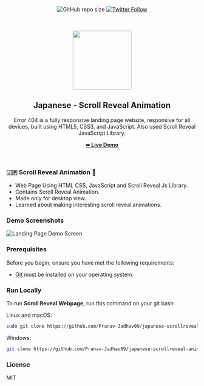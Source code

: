 <div align="center">

![GitHub repo size](https://img.shields.io/github/repo-size/Pranav-Jadhav09/japanese-scrollreveal-animation)
[![Twitter Follow](https://img.shields.io/twitter/follow/Pranav_Jadhav09?style=social)](https://twitter.com/Pranav_Jadhav09)

<!-- [![Hashnode Badge](https://img.shields.io/badge/Read_Blog-2962FF?style=social&logo=hashnode&logoColor=blue)](https://thejrpranav09.hashnode.dev/building-an-engaging-facebook-landing-page-a-web-development-odyssey) -->

<br />
<br />

 <img src=" https://thumbs.dreamstime.com/b/vector-greeting-welcome-to-japan-cute-style-cartoon-greeting-welcome-to-japan-cute-style-cartoon-110888333.jpg" width="155px">

<h2 align="center">Japanese - Scroll Reveal Animation</h2>
Error 404 is a fully responsive landing page website, responsive for all devices, built using HTML5, CSS3, and JavaScript. Also used Scroll Reveal JavaScript Library.

<a href="https://pranav-jadhav09.github.io/responsive-error-page/"><strong>➥ Live Demo</strong></a>

</div>

<br />

### 🇯🇵 Scroll Reveal Animation 🏯

- Web Page Using HTML CSS, JavaScript and Scroll Reveal Js Library.
- Contains Scroll Reveal Animation.
- Made only for desktop view.
- Learned about making interesting scroll reveal animations.

### Demo Screenshots

![Landing Page Demo Screen](./assets/images/desktop.png "Demo Screen")

### Prerequisites

Before you begin, ensure you have met the following requirements:

- [Git](https://git-scm.com/downloads "Download Git") must be installed on your operating system.

### Run Locally

To run **Scroll Reveal Webpage**, run this command on your git bash:

Linux and macOS:

```bash
sudo git clone https://github.com/Pranav-Jadhav09/japanese-scrollreveal-animation.git
```

Windows:

```bash
git clone https://github.com/Pranav-Jadhav09/japanese-scrollreveal-animation.git
```

### License

MIT
